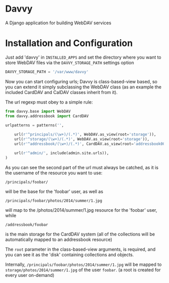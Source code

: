 Davvy
=====

A Django application for building WebDAV services

Installation and Configuration
==============================

Just add 'davvy' in `INSTALLED_APPS` and set the directory where you want to store WebDAV files via the `DAVVY_STORAGE_PATH` settings option

```py
DAVVY_STORAGE_PATH = '/var/www/davvy'
```

Now you can start configuring urls; Davvy is class-based-view based, so you can extend it simply subclassing the WebDAV class (as an example the included CardDAV and CalDAV classes inherit from it).

The url regexp must obey to a simple rule:

```py
from davvy.base import WebDAV
from davvy.addressbook import CardDAV

urlpatterns = patterns('',
   
    url(r'^principals/(\w+)/(.*)', WebDAV.as_view(root='storage')),
    url(r'^storage/(\w+)/(.*)', WebDAV.as_view(root='storage')),
    url(r'^addressbook/(\w+)/(.*)', CardDAV.as_view(root='addressbook001')),

    url(r'^admin/', include(admin.site.urls)),
)
```

As you can see the second part of the url must always be catched, as it is the username of the resource you want to use:

``/principals/foobar/``

will be the base for the 'foobar' user, as well as

``/principals/foobar/photos/2014/summer/1.jpg``

will map to the /photos/2014/summer/1.jpg resource for the 'foobar' user, while

``/addressbook/foobar``

is the main storage for the CardDAV system (all of the collections will be automatically mapped to an addressbook resource)

The `root` parameter in the class-based-view arguments, is required, and you can see it as the 'disk' containing collections and objects.

Internally, `/principals/foobar/photos/2014/summer/1.jpg` will be mapped to `storage/photos/2014/summer/1.jpg` of the user `foobar`. (a root is created for every user on-demand)
